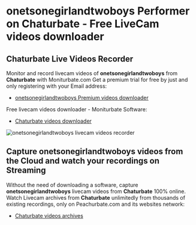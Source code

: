 # onetsonegirlandtwoboys Performer on Chaturbate - Free LiveCam videos downloader

## Chaturbate Live Videos Recorder

Monitor and record livecam videos of **onetsonegirlandtwoboys** from **Chaturbate** with Moniturbate.com
Get a premium trial for free by just and only registering with your Email address:
* [onetsonegirlandtwoboys Premium videos downloader](https://moniturbate.com/request-demo-licence-key.html)

Free livecam videos downloader - Moniturbate Software:
* [Chaturbate videos downloader](https://moniturbate.com/moniturbate-download-software.html)

![onetsonegirlandtwoboys livecam videos recorder](https://peachurnet.com/templates/moniturbate-software.png)


## Capture onetsonegirlandtwoboys videos from the Cloud and watch your recordings on Streaming

Without the need of downloading a software, capture **onetsonegirlandtwoboys** livecam videos from **Chaturbate** 100% online.
Watch Livecam archives from **Chaturbate** unlimitedly from thousands of existing recordings, only on Peachurbate.com and its websites network:
* [Chaturbate videos archives](https://peachurnet.com/)